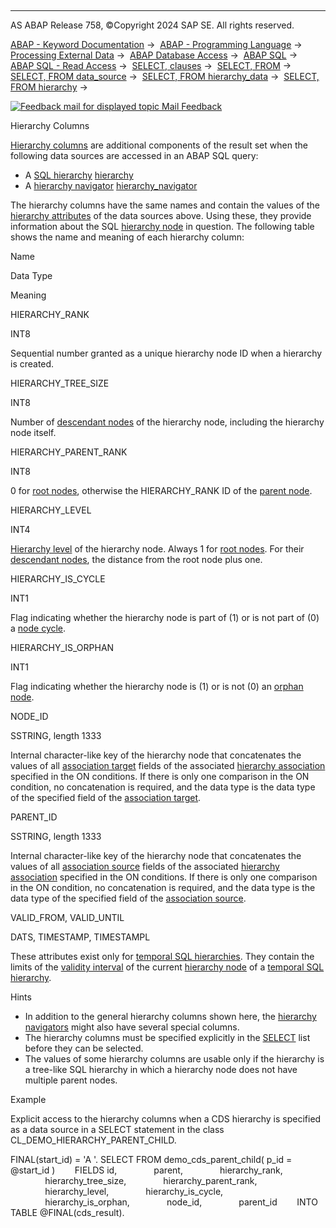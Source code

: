   

* * *

AS ABAP Release 758, ©Copyright 2024 SAP SE. All rights reserved.

[ABAP - Keyword Documentation](javascript:call_link\('abenabap.htm'\)) →  [ABAP - Programming Language](javascript:call_link\('abenabap_reference.htm'\)) →  [Processing External Data](javascript:call_link\('abenabap_language_external_data.htm'\)) →  [ABAP Database Access](javascript:call_link\('abendb_access.htm'\)) →  [ABAP SQL](javascript:call_link\('abenabap_sql.htm'\)) →  [ABAP SQL - Read Access](javascript:call_link\('abenabap_sql_reading.htm'\)) →  [SELECT, clauses](javascript:call_link\('abenselect_clauses.htm'\)) →  [SELECT, FROM](javascript:call_link\('abapfrom_clause.htm'\)) →  [SELECT, FROM data\_source](javascript:call_link\('abapselect_data_source.htm'\)) →  [SELECT, FROM hierarchy\_data](javascript:call_link\('abenselect_hierarchy_data.htm'\)) →  [SELECT, FROM hierarchy](javascript:call_link\('abenselect_hierarchy.htm'\)) → 

 [![](Mail.gif?object=Mail.gif "Feedback mail for displayed topic") Mail Feedback](mailto:f1_help@sap.com?subject=Feedback%20on%20ABAP%20Documentation&body=Document:%20Hierarchy%20Columns%2C%20ABENDDDDL_HIERARCHY%2C%20758%0D%0A%0D%0AError:%0D%0A%0D%0A%0D%0A%0D%0ASuggestion%20for%20improvement:)

Hierarchy Columns

[Hierarchy columns](javascript:call_link\('abenhierarchy_column_glosry.htm'\) "Glossary Entry") are additional components of the result set when the following data sources are accessed in an ABAP SQL query:

-   A [SQL hierarchy](javascript:call_link\('abensql_hierarchy_glosry.htm'\) "Glossary Entry") [hierarchy](javascript:call_link\('abenselect_hierarchy.htm'\))
-   A [hierarchy navigator](javascript:call_link\('abenhierarchy_navigator_glosry.htm'\) "Glossary Entry") [hierarchy\_navigator](javascript:call_link\('abenselect_hierarchy_navigators.htm'\))

The hierarchy columns have the same names and contain the values of the [hierarchy attributes](javascript:call_link\('abenhierarchy_attribute_glosry.htm'\) "Glossary Entry") of the data sources above. Using these, they provide information about the SQL [hierarchy node](javascript:call_link\('abenhierarchy_node_glosry.htm'\) "Glossary Entry") in question. The following table shows the name and meaning of each hierarchy column:

Name

Data Type

Meaning

HIERARCHY\_RANK

INT8

Sequential number granted as a unique hierarchy node ID when a hierarchy is created.

HIERARCHY\_TREE\_SIZE

INT8

Number of [descendant nodes](javascript:call_link\('abendescendant_node_glosry.htm'\) "Glossary Entry") of the hierarchy node, including the hierarchy node itself.

HIERARCHY\_PARENT\_RANK

INT8

0 for [root nodes](javascript:call_link\('abenroot_node_glosry.htm'\) "Glossary Entry"), otherwise the HIERARCHY\_RANK ID of the [parent node](javascript:call_link\('abenchild_node_glosry.htm'\) "Glossary Entry").

HIERARCHY\_LEVEL

INT4

[Hierarchy level](javascript:call_link\('abenhierarchy_level_glosry.htm'\) "Glossary Entry") of the hierarchy node. Always 1 for [root nodes](javascript:call_link\('abenroot_node_glosry.htm'\) "Glossary Entry"). For their [descendant nodes](javascript:call_link\('abendescendant_node_glosry.htm'\) "Glossary Entry"), the distance from the root node plus one.

HIERARCHY\_IS\_CYCLE

INT1

Flag indicating whether the hierarchy node is part of (1) or is not part of (0) a [node cycle](javascript:call_link\('abennode_cycle_glosry.htm'\) "Glossary Entry").

HIERARCHY\_IS\_ORPHAN

INT1

Flag indicating whether the hierarchy node is (1) or is not (0) an [orphan node](javascript:call_link\('abenorphan_node_glosry.htm'\) "Glossary Entry").

NODE\_ID

SSTRING, length 1333

Internal character-like key of the hierarchy node that concatenates the values of all [association target](javascript:call_link\('abenassociation_target_glosry.htm'\) "Glossary Entry") fields of the associated [hierarchy association](javascript:call_link\('abenhierarchy_association_glosry.htm'\) "Glossary Entry") specified in the ON conditions. If there is only one comparison in the ON condition, no concatenation is required, and the data type is the data type of the specified field of the [association target](javascript:call_link\('abenassociation_target_glosry.htm'\) "Glossary Entry").

PARENT\_ID

SSTRING, length 1333

Internal character-like key of the hierarchy node that concatenates the values of all [association source](javascript:call_link\('abenassociation_source_glosry.htm'\) "Glossary Entry") fields of the associated [hierarchy association](javascript:call_link\('abenhierarchy_association_glosry.htm'\) "Glossary Entry") specified in the ON conditions. If there is only one comparison in the ON condition, no concatenation is required, and the data type is the data type of the specified field of the [association source](javascript:call_link\('abenassociation_source_glosry.htm'\) "Glossary Entry").

VALID\_FROM, VALID\_UNTIL

DATS, TIMESTAMP, TIMESTAMPL

These attributes exist only for [temporal SQL hierarchies](javascript:call_link\('abentemporal_hierarchy_glosry.htm'\) "Glossary Entry"). They contain the limits of the [validity interval](javascript:call_link\('abenvalidity_interval_glosry.htm'\) "Glossary Entry") of the current [hierarchy node](javascript:call_link\('abenhierarchy_node_glosry.htm'\) "Glossary Entry") of a [temporal SQL hierarchy](javascript:call_link\('abentemporal_hierarchy_glosry.htm'\) "Glossary Entry").

Hints

-   In addition to the general hierarchy columns shown here, the [hierarchy navigators](javascript:call_link\('abenhierarchy_navigator_glosry.htm'\) "Glossary Entry") might also have several special columns.
-   The hierarchy columns must be specified explicitly in the [SELECT](javascript:call_link\('abapselect_list.htm'\)) list before they can be selected.
-   The values of some hierarchy columns are usable only if the hierarchy is a tree-like SQL hierarchy in which a hierarchy node does not have multiple parent nodes.

Example

Explicit access to the hierarchy columns when a CDS hierarchy is specified as a data source in a SELECT statement in the class CL\_DEMO\_HIERARCHY\_PARENT\_CHILD.

FINAL(start\_id) = 'A '.
SELECT FROM demo\_cds\_parent\_child( p\_id = @start\_id )
       FIELDS id,
              parent,
              hierarchy\_rank,
              hierarchy\_tree\_size,
              hierarchy\_parent\_rank,
              hierarchy\_level,
              hierarchy\_is\_cycle,
              hierarchy\_is\_orphan,
              node\_id,
              parent\_id
       INTO TABLE @FINAL(cds\_result).